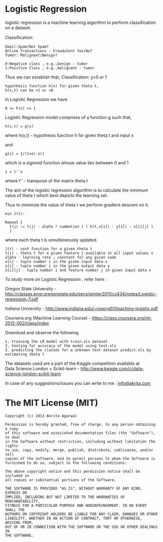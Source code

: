 Logistic Regression
===================

logistic regression is a machine learning algorithm to perform classification on a dataset. 
  
Classiﬁcation:

    Email:Spam/Not Spam?
    Online Transactions : Fraudulent Yes/No?
    Tumor: Malignant/Benign?
  
    0:Negative class , e.g.,benign - tumor
    1:Positive Class , e.g.,malignant - tumor
    
Thus we can establish that,
  Classification: y=0 or 1
  
    hypothesis function h(x) for given theta t,
    h(x,t) can be >1 or <0
    
In Logistic Regression we have

    0 <= h(x) <= 1
  
Logistic Regression model comprises of a function g such that,
    
    h(x,t) = g(z) 
  
  where
  h(x,t) - hypothesis function h for given theta t and input x
    
and

    g(z) = 1/(1+e(-z))
    
  which is a sigmoid function whose value lies between 0 and 1
  
    z = t''x
    
where t'' - transpose of the matrix theta t
 
The aim of the logistic regression algorithm is to calculate the minimum value of theta t which best depicts the 
learning set.

Thus to minimize the value of theta t we perform gradient descent on it.

    min J(t):

    Repeat {
      t(j) := t(j) - alpha * summation ( ( h(t,x[i]) - y[i]) - x[i][j] )
      }
      
where each theta t is simulteneously updated.

    J(t) - cost function for a given theta t
    t(j) - theta t for a given feature j available in all input values x
    alpha - learning rate ; constant for any given code
    x[i] - tuple number i in the given input data x
    y[i] - tuple number i in the given output data y
    x[i][j] - tuple number i and feature number j in given input data x
    
To study more on Logistic Regression , refer here : 

  Oregon State University - http://classes.engr.oregonstate.edu/eecs/winter2011/cs434/notes/Logistic-regression-7.pdf
  
  Indiana University - http://www.indiana.edu/~jopeng51/teaching-logistic.pdf
  
  Coursera.org (Machine Learning Course) - https://class.coursera.org/ml-2012-002/class/index


Download and observe the following

    1. training the LR model with train.xls dataset 
    2. testing for accuracy of the model using test.xls 
    3. predicting the classes for a unknown test dataset predict.xls by estimating theta t

The datasets used are a part of the Kaggle competition available at  
  Data Science London + Scikit-learn - http://www.kaggle.com/c/data-science-london-scikit-learn
  
  
In case of any suggestions/issues you can write to me : info@akrita.com
  
  The MIT License (MIT)
========================================================================================================================  
  
    Copyright (c) 2013 Akrita Agarwal
    
    Permission is hereby granted, free of charge, to any person obtaining a copy
    of this software and associated documentation files (the "Software"), to deal
    in the Software without restriction, including without limitation the rights
    to use, copy, modify, merge, publish, distribute, sublicense, and/or sell
    copies of the Software, and to permit persons to whom the Software is
    furnished to do so, subject to the following conditions:

    The above copyright notice and this permission notice shall be included in
    all copies or substantial portions of the Software.

    THE SOFTWARE IS PROVIDED "AS IS", WITHOUT WARRANTY OF ANY KIND, EXPRESS OR
    IMPLIED, INCLUDING BUT NOT LIMITED TO THE WARRANTIES OF MERCHANTABILITY,
    FITNESS FOR A PARTICULAR PURPOSE AND NONINFRINGEMENT. IN NO EVENT SHALL THE
    AUTHORS OR COPYRIGHT HOLDERS BE LIABLE FOR ANY CLAIM, DAMAGES OR OTHER
    LIABILITY, WHETHER IN AN ACTION OF CONTRACT, TORT OR OTHERWISE, ARISING FROM,
    OUT OF OR IN CONNECTION WITH THE SOFTWARE OR THE USE OR OTHER DEALINGS IN
    THE SOFTWARE.
  
  
  
  
    
  

